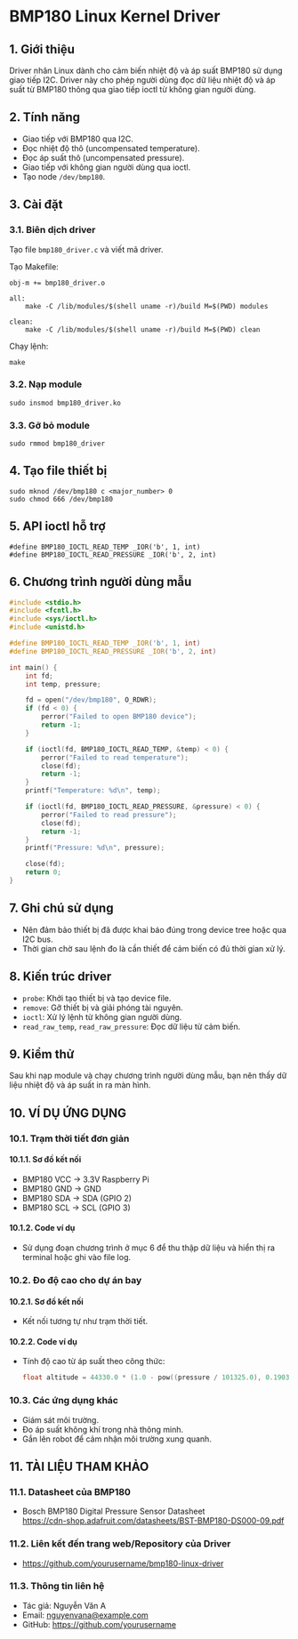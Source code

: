# BMP180 Linux Kernel Driver

## 1. Giới thiệu

Driver nhân Linux dành cho cảm biến nhiệt độ và áp suất BMP180 sử dụng giao tiếp I2C. Driver này cho phép người dùng đọc dữ liệu nhiệt độ và áp suất từ BMP180 thông qua giao tiếp ioctl từ không gian người dùng.

## 2. Tính năng

- Giao tiếp với BMP180 qua I2C.
- Đọc nhiệt độ thô (uncompensated temperature).
- Đọc áp suất thô (uncompensated pressure).
- Giao tiếp với không gian người dùng qua ioctl.
- Tạo node `/dev/bmp180`.

## 3. Cài đặt

### 3.1. Biên dịch driver

Tạo file `bmp180_driver.c` và viết mã driver.

Tạo Makefile:

```
obj-m += bmp180_driver.o

all:
	make -C /lib/modules/$(shell uname -r)/build M=$(PWD) modules

clean:
	make -C /lib/modules/$(shell uname -r)/build M=$(PWD) clean
```

Chạy lệnh:

```
make
```

### 3.2. Nạp module

```
sudo insmod bmp180_driver.ko
```

### 3.3. Gỡ bỏ module

```
sudo rmmod bmp180_driver
```

## 4. Tạo file thiết bị

```
sudo mknod /dev/bmp180 c <major_number> 0
sudo chmod 666 /dev/bmp180
```

## 5. API ioctl hỗ trợ

```
#define BMP180_IOCTL_READ_TEMP _IOR('b', 1, int)
#define BMP180_IOCTL_READ_PRESSURE _IOR('b', 2, int)
```

## 6. Chương trình người dùng mẫu

```c
#include <stdio.h>
#include <fcntl.h>
#include <sys/ioctl.h>
#include <unistd.h>

#define BMP180_IOCTL_READ_TEMP _IOR('b', 1, int)
#define BMP180_IOCTL_READ_PRESSURE _IOR('b', 2, int)

int main() {
    int fd;
    int temp, pressure;

    fd = open("/dev/bmp180", O_RDWR);
    if (fd < 0) {
        perror("Failed to open BMP180 device");
        return -1;
    }

    if (ioctl(fd, BMP180_IOCTL_READ_TEMP, &temp) < 0) {
        perror("Failed to read temperature");
        close(fd);
        return -1;
    }
    printf("Temperature: %d\n", temp);

    if (ioctl(fd, BMP180_IOCTL_READ_PRESSURE, &pressure) < 0) {
        perror("Failed to read pressure");
        close(fd);
        return -1;
    }
    printf("Pressure: %d\n", pressure);

    close(fd);
    return 0;
}
```

## 7. Ghi chú sử dụng

- Nên đảm bảo thiết bị đã được khai báo đúng trong device tree hoặc qua I2C bus.
- Thời gian chờ sau lệnh đo là cần thiết để cảm biến có đủ thời gian xử lý.

## 8. Kiến trúc driver

- `probe`: Khởi tạo thiết bị và tạo device file.
- `remove`: Gỡ thiết bị và giải phóng tài nguyên.
- `ioctl`: Xử lý lệnh từ không gian người dùng.
- `read_raw_temp`, `read_raw_pressure`: Đọc dữ liệu từ cảm biến.

## 9. Kiểm thử

Sau khi nạp module và chạy chương trình người dùng mẫu, bạn nên thấy dữ liệu nhiệt độ và áp suất in ra màn hình.

## 10. VÍ DỤ ỨNG DỤNG

### 10.1. Trạm thời tiết đơn giản

#### 10.1.1. Sơ đồ kết nối
- BMP180 VCC → 3.3V Raspberry Pi
- BMP180 GND → GND
- BMP180 SDA → SDA (GPIO 2)
- BMP180 SCL → SCL (GPIO 3)

#### 10.1.2. Code ví dụ
- Sử dụng đoạn chương trình ở mục 6 để thu thập dữ liệu và hiển thị ra terminal hoặc ghi vào file log.

### 10.2. Đo độ cao cho dự án bay

#### 10.2.1. Sơ đồ kết nối
- Kết nối tương tự như trạm thời tiết.

#### 10.2.2. Code ví dụ
- Tính độ cao từ áp suất theo công thức:  
  ```c
  float altitude = 44330.0 * (1.0 - pow((pressure / 101325.0), 0.1903));
  ```

### 10.3. Các ứng dụng khác

- Giám sát môi trường.
- Đo áp suất không khí trong nhà thông minh.
- Gắn lên robot để cảm nhận môi trường xung quanh.

## 11. TÀI LIỆU THAM KHẢO

### 11.1. Datasheet của BMP180
- Bosch BMP180 Digital Pressure Sensor Datasheet  
  https://cdn-shop.adafruit.com/datasheets/BST-BMP180-DS000-09.pdf

### 11.2. Liên kết đến trang web/Repository của Driver
- https://github.com/yourusername/bmp180-linux-driver

### 11.3. Thông tin liên hệ
- Tác giả: Nguyễn Văn A  
- Email: nguyenvana@example.com  
- GitHub: https://github.com/yourusername